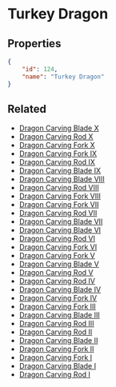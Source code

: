 # Turkey Dragon

<no description available>

## Properties

```json
{
    "id": 124,
    "name": "Turkey Dragon"
}
```

## Related

- [Dragon Carving Blade X](../items/7786-dragon-carving-blade-x.md)
- [Dragon Carving Rod X](../items/7806-dragon-carving-rod-x.md)
- [Dragon Carving Fork X](../items/7826-dragon-carving-fork-x.md)
- [Dragon Carving Fork IX](../items/7825-dragon-carving-fork-ix.md)
- [Dragon Carving Rod IX](../items/7805-dragon-carving-rod-ix.md)
- [Dragon Carving Blade IX](../items/7785-dragon-carving-blade-ix.md)
- [Dragon Carving Blade VIII](../items/7784-dragon-carving-blade-viii.md)
- [Dragon Carving Rod VIII](../items/7804-dragon-carving-rod-viii.md)
- [Dragon Carving Fork VIII](../items/7824-dragon-carving-fork-viii.md)
- [Dragon Carving Fork VII](../items/7823-dragon-carving-fork-vii.md)
- [Dragon Carving Rod VII](../items/7803-dragon-carving-rod-vii.md)
- [Dragon Carving Blade VII](../items/7783-dragon-carving-blade-vii.md)
- [Dragon Carving Blade VI](../items/7782-dragon-carving-blade-vi.md)
- [Dragon Carving Rod VI](../items/7802-dragon-carving-rod-vi.md)
- [Dragon Carving Fork VI](../items/7822-dragon-carving-fork-vi.md)
- [Dragon Carving Fork V](../items/7821-dragon-carving-fork-v.md)
- [Dragon Carving Blade V](../items/7781-dragon-carving-blade-v.md)
- [Dragon Carving Rod V](../items/7801-dragon-carving-rod-v.md)
- [Dragon Carving Rod IV](../items/7800-dragon-carving-rod-iv.md)
- [Dragon Carving Blade IV](../items/7780-dragon-carving-blade-iv.md)
- [Dragon Carving Fork IV](../items/7820-dragon-carving-fork-iv.md)
- [Dragon Carving Fork III](../items/7819-dragon-carving-fork-iii.md)
- [Dragon Carving Blade III](../items/7779-dragon-carving-blade-iii.md)
- [Dragon Carving Rod III](../items/7799-dragon-carving-rod-iii.md)
- [Dragon Carving Rod II](../items/7798-dragon-carving-rod-ii.md)
- [Dragon Carving Blade II](../items/7778-dragon-carving-blade-ii.md)
- [Dragon Carving Fork II](../items/7818-dragon-carving-fork-ii.md)
- [Dragon Carving Fork I](../items/7817-dragon-carving-fork-i.md)
- [Dragon Carving Blade I](../items/7777-dragon-carving-blade-i.md)
- [Dragon Carving Rod I](../items/7797-dragon-carving-rod-i.md)


